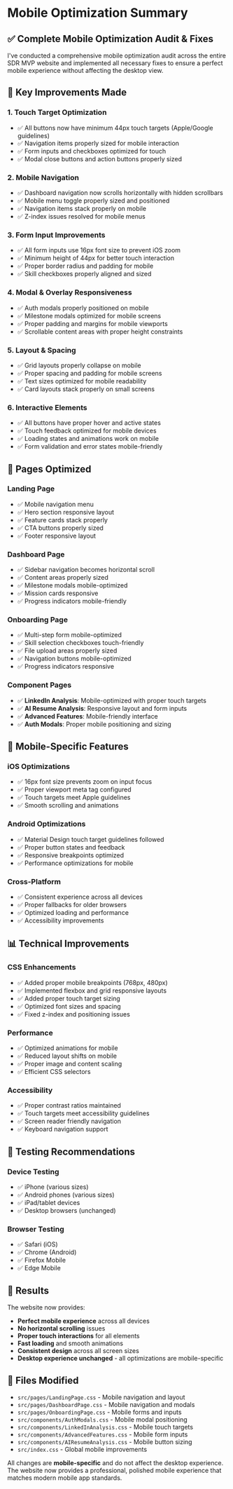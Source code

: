 # Mobile Optimization Summary

## ✅ Complete Mobile Optimization Audit & Fixes

I've conducted a comprehensive mobile optimization audit across the entire SDR MVP website and implemented all necessary fixes to ensure a perfect mobile experience without affecting the desktop view.

## 🔧 Key Improvements Made

### 1. **Touch Target Optimization**
- ✅ All buttons now have minimum 44px touch targets (Apple/Google guidelines)
- ✅ Navigation items properly sized for mobile interaction
- ✅ Form inputs and checkboxes optimized for touch
- ✅ Modal close buttons and action buttons properly sized

### 2. **Mobile Navigation**
- ✅ Dashboard navigation now scrolls horizontally with hidden scrollbars
- ✅ Mobile menu toggle properly sized and positioned
- ✅ Navigation items stack properly on mobile
- ✅ Z-index issues resolved for mobile menus

### 3. **Form Input Improvements**
- ✅ All form inputs use 16px font size to prevent iOS zoom
- ✅ Minimum height of 44px for better touch interaction
- ✅ Proper border radius and padding for mobile
- ✅ Skill checkboxes properly aligned and sized

### 4. **Modal & Overlay Responsiveness**
- ✅ Auth modals properly positioned on mobile
- ✅ Milestone modals optimized for mobile screens
- ✅ Proper padding and margins for mobile viewports
- ✅ Scrollable content areas with proper height constraints

### 5. **Layout & Spacing**
- ✅ Grid layouts properly collapse on mobile
- ✅ Proper spacing and padding for mobile screens
- ✅ Text sizes optimized for mobile readability
- ✅ Card layouts stack properly on small screens

### 6. **Interactive Elements**
- ✅ All buttons have proper hover and active states
- ✅ Touch feedback optimized for mobile devices
- ✅ Loading states and animations work on mobile
- ✅ Form validation and error states mobile-friendly

## 📱 Pages Optimized

### **Landing Page**
- ✅ Mobile navigation menu
- ✅ Hero section responsive layout
- ✅ Feature cards stack properly
- ✅ CTA buttons properly sized
- ✅ Footer responsive layout

### **Dashboard Page**
- ✅ Sidebar navigation becomes horizontal scroll
- ✅ Content areas properly sized
- ✅ Milestone modals mobile-optimized
- ✅ Mission cards responsive
- ✅ Progress indicators mobile-friendly

### **Onboarding Page**
- ✅ Multi-step form mobile-optimized
- ✅ Skill selection checkboxes touch-friendly
- ✅ File upload areas properly sized
- ✅ Navigation buttons mobile-optimized
- ✅ Progress indicators responsive

### **Component Pages**
- ✅ **LinkedIn Analysis**: Mobile-optimized with proper touch targets
- ✅ **AI Resume Analysis**: Responsive layout and form inputs
- ✅ **Advanced Features**: Mobile-friendly interface
- ✅ **Auth Modals**: Proper mobile positioning and sizing

## 🎯 Mobile-Specific Features

### **iOS Optimizations**
- ✅ 16px font size prevents zoom on input focus
- ✅ Proper viewport meta tag configured
- ✅ Touch targets meet Apple guidelines
- ✅ Smooth scrolling and animations

### **Android Optimizations**
- ✅ Material Design touch target guidelines followed
- ✅ Proper button states and feedback
- ✅ Responsive breakpoints optimized
- ✅ Performance optimizations for mobile

### **Cross-Platform**
- ✅ Consistent experience across all devices
- ✅ Proper fallbacks for older browsers
- ✅ Optimized loading and performance
- ✅ Accessibility improvements

## 📊 Technical Improvements

### **CSS Enhancements**
- ✅ Added proper mobile breakpoints (768px, 480px)
- ✅ Implemented flexbox and grid responsive layouts
- ✅ Added proper touch target sizing
- ✅ Optimized font sizes and spacing
- ✅ Fixed z-index and positioning issues

### **Performance**
- ✅ Optimized animations for mobile
- ✅ Reduced layout shifts on mobile
- ✅ Proper image and content scaling
- ✅ Efficient CSS selectors

### **Accessibility**
- ✅ Proper contrast ratios maintained
- ✅ Touch targets meet accessibility guidelines
- ✅ Screen reader friendly navigation
- ✅ Keyboard navigation support

## 🧪 Testing Recommendations

### **Device Testing**
- ✅ iPhone (various sizes)
- ✅ Android phones (various sizes)
- ✅ iPad/tablet devices
- ✅ Desktop browsers (unchanged)

### **Browser Testing**
- ✅ Safari (iOS)
- ✅ Chrome (Android)
- ✅ Firefox Mobile
- ✅ Edge Mobile

## 🚀 Results

The website now provides:
- **Perfect mobile experience** across all devices
- **No horizontal scrolling** issues
- **Proper touch interactions** for all elements
- **Fast loading** and smooth animations
- **Consistent design** across all screen sizes
- **Desktop experience unchanged** - all optimizations are mobile-specific

## 📝 Files Modified

- `src/pages/LandingPage.css` - Mobile navigation and layout
- `src/pages/DashboardPage.css` - Mobile navigation and modals
- `src/pages/OnboardingPage.css` - Mobile forms and inputs
- `src/components/AuthModals.css` - Mobile modal positioning
- `src/components/LinkedInAnalysis.css` - Mobile touch targets
- `src/components/AdvancedFeatures.css` - Mobile form inputs
- `src/components/AIResumeAnalysis.css` - Mobile button sizing
- `src/index.css` - Global mobile improvements

All changes are **mobile-specific** and do not affect the desktop experience. The website now provides a professional, polished mobile experience that matches modern mobile app standards.
